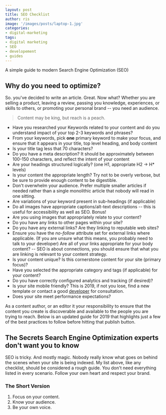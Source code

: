 ```yaml
---
layout: post
title: SEO Checklist
author: ris
image: '/images/posts/laptop-1.jpg'
categories:
- digital-marketing
tags:
- digital marketing
- SEO
- developement
- guides
---
```


A simple guide to modern Search Engine Optimization (SEO)

## Why do you need to optimize?

So.  you've decided to write an article.  Great.  Now what? Whether you are selling a product, leaving a review, passing you knowledge, experiences, or skills to others,  or promoting your personal brand -- you need an audience.

> Content may be king, but reach is a peach.

* Have you researched your Keywords related to your content and do you understand impact of your top 2-3 keywords and phrases?
* From your keywords, pick **one** primary keyword to make your focus, and ensure that it appears in your title, top level heading, and body content
* Is your title tag less that 70 characters?
* Do you have a meta description?  It should be approximately between 100-150 characters, and reflect the intent of your content
* Are your headings structured logically?  (one H1, appropriate H2 -> H* levels)
* Is your content the appropriate length? Try not to be overly verbose, but be sure to provide enough content to be digestible.
* Don't overwhelm your audience.  Prefer multiple smaller articles if needed rather than a single monolithic article that nobody will read in one sitting.
* Are variations of your keyword present in sub-headings (if applicable)
* Do all images have appropriate captions/alt-text descriptions -- this is useful for accessibility as well as SEO. Bonus!
* Are you using images that appropriately relate to your content?
* Do you have any links to other pages within your site?
* Do you have any external links?  Are they linking to reputable web sites?
* Ensure you have the *no-follow* attribute set for external links where applicable. (If you are unsure what this means, you probably need to talk to your developer)
Are all of your links appropriate for your body content? -- SEO is about connections, you should ensure that what you are linking is relevant to your content strategy.
* Is your content unique? Is this cornerstone content for your site (primary focus)?
* Have you selected the appropriate category and tags (if applicable) for your content?
* Do you have correctly configured analytics and tracking (if desired)?
* Is your site mobile friendly? This is 2019,  if not you lose, find a new template or contact a good [developer](https://risadams.com) for consultation.
* Does your site meet performance expectations?

As a content author, or an editor it your responsibility to ensure that the content you create is discoverable and available to the people you are trying to reach.  Below is an updated guide for 2019 that highlights just a few of the best practices to follow before hitting that publish button.

## The Secrets Search Engine Optimization experts don't want you to know

SEO is tricky.  And mostly magic.  Nobody really know  what goes on behind the scenes when your site is being indexed.  My list above, like any checklist, should be considered a rough guide.  You don't need everything listed in every scenario.   Follow your own heart and respect your brand.

### The Short Version

1. Focus on your content.
1. Know your audience.
1. Be your own voice.
